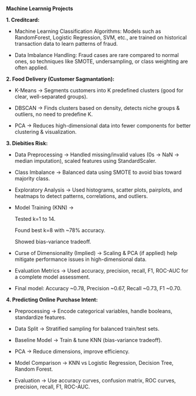 
**Machine Learnnig Projects**

**1. Creditcard:**
   - Machine Learning Classification Algorithms: Models such as RandomForest, Logistic Regression, SVM, etc., are trained on historical transaction data to learn patterns of fraud.

   - Data Imbalance Handling: Fraud cases are rare compared to normal ones, so techniques like SMOTE, undersampling, or class weighting are often applied.
     
     
**2. Food Delivery (Customer Sagmantation):**
   
   -  K-Means → Segments customers into K predefined clusters (good for clear, well-separated groups).

   - DBSCAN → Finds clusters based on density, detects niche groups & outliers, no need to predefine K.

   - PCA → Reduces high-dimensional data into fewer components for better clustering & visualization.
     

**3. Diebities Risk:**
   - Data Preprocessing → Handled missing/invalid values (0s → NaN → median imputation), scaled features using StandardScaler.

   - Class Imbalance → Balanced data using SMOTE to avoid bias toward majority class.

   - Exploratory Analysis → Used histograms, scatter plots, pairplots, and heatmaps to detect patterns, correlations, and outliers.

   - Model Training (KNN) →

        Tested k=1 to 14.

        Found best k=8 with ~78% accuracy.

        Showed bias-variance tradeoff.

  - Curse of Dimensionality (Implied) → Scaling & PCA (if applied) help mitigate performance issues in high-dimensional data.

  - Evaluation Metrics → Used accuracy, precision, recall, F1, ROC-AUC for a complete model assessment.

  - Final model: Accuracy ~0.78, Precision ~0.67, Recall ~0.73, F1 ~0.70.
    
    
**4. Predicting Online Purchase Intent:**
   - Preprocessing → Encode categorical variables, handle booleans, standardize features.

   - Data Split → Stratified sampling for balanced train/test sets.

   - Baseline Model → Train & tune KNN (bias-variance tradeoff).

   - PCA → Reduce dimensions, improve efficiency.

   - Model Comparison → KNN vs Logistic Regression, Decision Tree, Random Forest.

   - Evaluation → Use accuracy curves, confusion matrix, ROC curves, precision, recall, F1, ROC-AUC.
